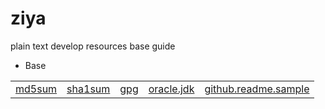 # ziya
plain text develop resources base guide

* Base


| | | | | |
|:---:|:---:|:---:|:---:|:---:|
|[md5sum](/Base/md5sum)|[sha1sum](/Base/sha1sum)|[gpg](/Base/gpg)|[oracle.jdk](/Base/oracle.jdk)|[github.readme.sample](/Base/github.readme.md.sample)|
